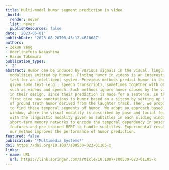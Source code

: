 ```yaml
---
title: Multi-modal humor segment prediction in video
_build:
  render: never
  list: never
  publishResources: false
date: '2023-06-01'
publishDate: '2023-08-20T08:45:12.461068Z'
authors:
- Zekun Yang
- n̆derlineYuta Nakashima
- Haruo Takemura
publication_types:
- '2'
abstract: Humor can be induced by various signals in the visual, linguistic, and vocal
  modalities emitted by humans. Finding humor in videos is an interesting but challenging
  task for an intelligent system. Previous methods predict humor in the sentence level
  given some text (e.g., speech transcript), sometimes together with other modalities,
  such as videos and speech. Such methods ignore humor caused by the visual modality
  in their design, since their prediction is made for a sentence. In this work, we
  first give new annotations to humor based on a sitcom by setting up temporal segments
  of ground truth humor derived from the laughter track. Then, we propose a method
  to find these temporal segments of humor. We adopt an approach based on sliding
  window, where the visual modality is described by pose and facial features along
  with the linguistic modality given as subtitles in each sliding window. We use long
  short-term memory networks to encode the temporal dependency in poses and facial
  features and pre-trained BERT to handle subtitles. Experimental results show that
  our method improves the performance of humor prediction.
featured: false
publication: '*Multimedia Systems*'
doi: https://doi.org/10.1007/s00530-023-01105-x
links:
- name: URL
  url: https://link.springer.com/article/10.1007/s00530-023-01105-x
---
```


